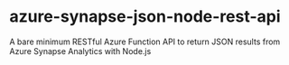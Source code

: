 # azure-synapse-json-node-rest-api
A bare minimum RESTful Azure Function API to return JSON results from Azure Synapse Analytics with Node.js
